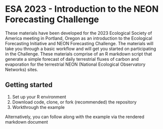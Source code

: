 # ESA 2023 - Introduction to the NEON Forecasting Challenge 
These materials have been developed for the 2023 Ecological Society of America meeting in Portland, Oregon as an introduction to the Ecological Forecasting Initiative and NEON Forecasting Challenge. The materials will take you through a basic workflow and will get you started on participating in the Challenge. These materials comprise of an R markdown script that generate a simple forecast of daily terrestrial fluxes of carbon and evaporation for the terrestrial NEON (National Ecological Observatory Networks) sites.

## Getting started
1. Set up your R environment
2. Download code, clone, or fork (recommended) the repository
3. Workthrough the example

Alternatively, you can follow along with the example via the rendered markdown document
